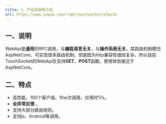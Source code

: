 ```yaml
---
title: 1、产品及架构介绍
url: https://www.yuque.com/rrqm/touchsocket/olbz3e
---
```


<a name="BnE1O"></a>

## 一、说明

WebApi是**通用**的RPC调用，与**编程语言无关**，与**操作系统无关**。其路由机制模仿AspNetCore，可实现很多路由机制。但是因为http兼容性错综复杂，所以目前TouchSocket的WebApi仅支持**GET**、**POST**函数。使用体验接近于AspNetCore。

<a name="C6IwW"></a>

## 二、特点

- 高性能，100个客户端，10w次调用，仅用时17s。
- **全异常反馈** 。
- 支持大部分路由规则。
- 支持js、Android等调用。
